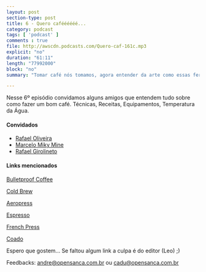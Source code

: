 ```yaml
---
layout: post
section-type: post
title: 6 - Quero caféééééé...
category: podcast
tags: [ 'podcast' ]
comments : true
file: http://awscdn.podcasts.com/Quero-caf-161c.mp3
explicit: "no"
duration: "61:11"
length: "77992000"
block: "no"
summary: "Tomar café nós tomamos, agora entender da arte como essas feras é dificil."

---
```


Nesse 6º episódio convidamos alguns amigos que entendem tudo sobre como fazer um bom café. Técnicas, Receitas, Equipamentos, Temperatura da Água.

<h4>Convidados</h4>

+ <a href="https://www.linkedin.com/in/rafael-oliveira-29275915/">Rafael Oliveira</a>
+ <a href="https://www.linkedin.com/in/marcelomiky/">Marcelo Miky Mine</a>
+ <a href="https://www.linkedin.com/in/girolineto/">Rafael Girolineto</a>

<h4>Links mencionados </h4>

<a href="https://www.graogourmet.com/blog/bulletproof-coffee-o-cafe-prova-de-balas/">Bulletproof Coffee</a>

<a href="http://www.gazetadopovo.com.br/bomgourmet/aprenda-a-fazer-cold-brew/">Cold Brew</a>

<a href="http://issoecafe.com/aeropress-2/">Aeropress</a>

<a href="http://issoecafe.com/espresso/">Espresso</a>

<a href="http://issoecafe.com/french-press/">French Press</a>

<a href="http://issoecafe.com/coado/">Coado</a>


Espero que gostem... Se faltou algum link a culpa é do editor (Leo) ;)

Feedbacks: andre@opensanca.com.br ou cadu@opensanca.com.br
